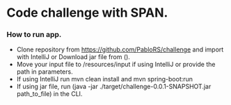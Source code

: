 # Code challenge with SPAN.

### How to run app.

* Clone repository from https://github.com/PabloRS/challenge and import with IntelliJ or Download jar file from ().
* Move your input file to /resources/input if using IntelliJ or provide the path in parameters.
* If using IntelliJ run mvn clean install and mvn spring-boot:run
* If using jar file, run (java -jar ./target/challenge-0.0.1-SNAPSHOT.jar path_to_file) in the CLI.
